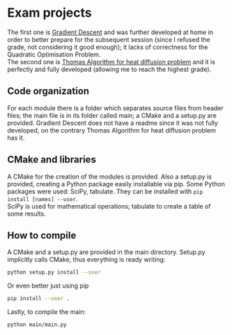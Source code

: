 # Exam projects
The first one is [Gradient Descent](https://github.com/pcafrica/advanced_programming_2023-2024/blob/main/exams/2024-01-17/part2.md) and was further developed at home in order to better prepare for the subsequent session (since I refused the grade, not considering it good enough); it lacks of correctness for the Quadratic Optimisation Problem.<br>
The second one is [Thomas Algorithm for heat diffusion problem](https://github.com/pcafrica/advanced_programming_2023-2024/blob/main/exams/2024-02-13/part2.md) and it is perfectly and fully developed (allowing me to reach the highest grade).

## Code organization
For each module there is a folder which separates source files from header files; the main file is in its folder called main; a CMake and a setup.py are provided. Gradient Descent does not have a readme since it was not fully developed, on the contrary Thomas Algorithm for heat diffusion problem has it.

## CMake and libraries
A CMake for the creation of the modules is provided. Also a setup.py is provided, creating a Python package easily installable via pip.
Some Python packages were used: SciPy, tabulate. They can be installed with `pip install [names] --user`.<br>
SciPy is used for mathematical operations; tabulate to create a table of some results.

## How to compile
A CMake and a setup.py are provided in the main directory. Setup.py implicitly calls CMake, thus everything is ready writing:
```bash
python setup.py install --user
```
Or even better just using pip
```bash
pip install --user .
```
Lastly, to compile the main:
```bash
python main/main.py
```
